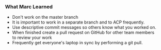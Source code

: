 ### What Marc Learned
- Don't work on the master branch
- It is important to work in a separate branch and to ACP frequently. 
- Use descriptive commit messages so others know what you worked on.
- When finished create a pull request on GitHub for other team members to review your work
- Frequently get everyone's laptop in sync by performing a git pull.